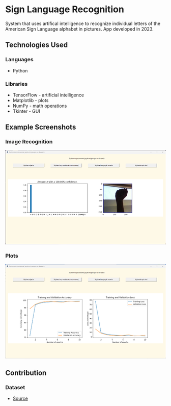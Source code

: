 # Sign Language Recognition
System that uses artifical intelligence to recognize individual letters of the
American Sign Language alphabet in pictures. App developed in 2023.

## Technologies Used
### Languages
- Python
### Libraries
- TensorFlow - artificial intelligence
- Matplotlib - plots
- NumPy - math operations
- Tkinter - GUI

## Example Screenshots
### Image Recognition
![Image Recognition](./Images/ss_1.png)
### Plots
![Plots](./Images/ss_2.png)

## Contribution
### Dataset
- [Source](https://www.kaggle.com/datasets/grassknoted/asl-alphabet?resource=download-directory)
